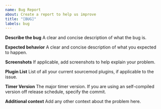 ```yaml
---
name: Bug Report
about: Create a report to help us improve
title: "[BUG]"
labels: bug
---
```


**Describe the bug**
A clear and concise description of what the bug is.

**Expected behavior**
A clear and concise description of what you expected to happen.

**Screenshots**
If applicable, add screenshots to help explain your problem.

**Plugin List**
List of all your current sourcemod plugins, if applicable to the issue.

**Timer Version**
The major timer version. If you are using an self-compiled version off release schedule, specify the commit.

**Additional context**
Add any other context about the problem here.
